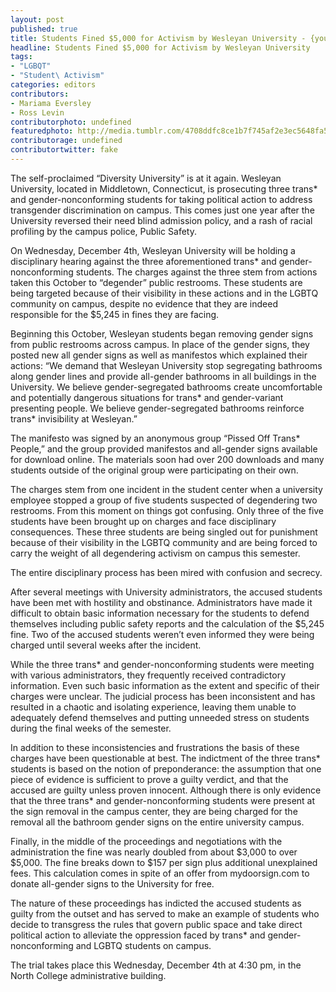 ```yaml
---
layout: post
published: true
title: Students Fined $5,000 for Activism by Wesleyan University - {young}ist
headline: Students Fined $5,000 for Activism by Wesleyan University
tags:
- "LGBQT"
- "Student\ Activism"
categories: editors
contributors:
- Mariama Eversley 
- Ross Levin
contributorphoto: undefined
featuredphoto: http://media.tumblr.com/4708ddfc8ce1b7f745af2e3ec5648fa5/tumblr_inline_mx9a71RyHK1rkj9dw.jpg
contributorage: undefined
contributortwitter: fake
---
```


The self-proclaimed “Diversity University” is at it again.  Wesleyan University, located in Middletown, Connecticut, is prosecuting three trans* and gender-nonconforming students for taking political action to address transgender discrimination on campus.  This comes just one year after the University reversed their need blind admission policy, and a rash of racial profiling by the campus police, Public Safety.  

On Wednesday, December 4th, Wesleyan University will be holding a disciplinary hearing against the three aforementioned trans* and gender-nonconforming students.  The charges against the three stem from actions taken this October to “degender” public restrooms.  These students are being targeted because of their visibility in these actions and in the LGBTQ community on campus, despite no evidence that they are indeed responsible for the $5,245 in fines they are facing.

Beginning this October, Wesleyan students began removing gender signs from public restrooms across campus. In place of the gender signs, they posted new all gender signs as well as manifestos which explained their actions: “We demand that Wesleyan University stop segregating bathrooms along gender lines and provide all-gender bathrooms in all buildings in the University. We believe gender-segregated bathrooms create uncomfortable and potentially dangerous situations for trans* and gender-variant presenting people. We believe gender-segregated bathrooms reinforce trans* invisibility at Wesleyan.”

The manifesto was signed by an anonymous group “Pissed Off Trans* People,” and the group provided manifestos and all-gender signs available for download online.  The materials soon had over 200 downloads and many students outside of the original group were participating on their own.

The charges stem from one incident in the student center when a university employee stopped a group of five students suspected of degendering two restrooms. From this moment on things got confusing. Only three of the five students have been brought up on charges and face disciplinary consequences. These three students are being singled out for punishment because of their visibility in the LGBTQ community and are being forced to carry the weight of all degendering activism on campus this semester.  

The entire disciplinary process has been mired with confusion and secrecy.

After several meetings with University administrators, the accused students have been met with hostility and obstinance. Administrators have made it difficult to obtain basic information necessary for the students to defend themselves including public safety reports and the calculation of the $5,245 fine. Two of the accused students weren’t even informed they were being charged until several weeks after the incident.

While the three trans* and gender-nonconforming students were meeting with various administrators, they frequently received contradictory information. Even such basic information as the extent and specific of their charges were unclear. The judicial process has been inconsistent and has resulted in a chaotic and isolating experience, leaving them unable to adequately defend themselves and putting unneeded stress on students during the final weeks of the semester.

In addition to these inconsistencies and frustrations the basis of these charges have been questionable at best. The indictment of the three trans* students is based on the notion of preponderance: the assumption that one piece of evidence is sufficient to prove a guilty verdict, and that the accused are guilty unless proven innocent. Although there is only evidence that the three trans* and gender-nonconforming students were present at the sign removal in the campus center, they are being charged for the removal all the bathroom gender signs on the entire university campus.

Finally, in the middle of the proceedings and negotiations with the administration the fine was nearly doubled from about $3,000 to over $5,000. The fine breaks down to $157 per sign plus additional unexplained fees. This calculation comes in spite of an offer from mydoorsign.com to donate all-gender signs to the University for free.

The nature of these proceedings has indicted the accused students as guilty from the outset and has served to make an example of students who decide to transgress the rules that govern public space and take direct political action to alleviate the oppression faced by trans* and gender-nonconforming and LGBTQ students on campus.

The trial takes place this Wednesday, December 4th at 4:30 pm, in the North College administrative building.
